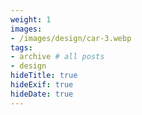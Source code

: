 ```yaml
---
weight: 1
images:
- /images/design/car-3.webp
tags:
- archive # all posts
- design
hideTitle: true
hideExif: true
hideDate: true
---
```

